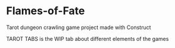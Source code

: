 # Flames-of-Fate
Tarot dungeon crawling game project made with Construct


TAROT TABS is the WIP tab about different elements of the games
